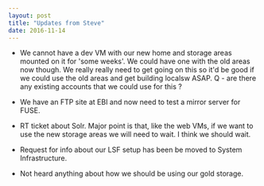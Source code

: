 ```yaml
---
layout: post
title: "Updates from Steve"
date: 2016-11-14
---
```



- We cannot have a dev VM with our new home and storage areas mounted on it for 'some weeks'. We could have one with the old areas now though. We really really need to get going on this so it'd be good if we could use the old areas and get building localsw ASAP. Q - are there any existing accounts that we could use for this ?

- We have an FTP site at EBI and now need to test a mirror server for FUSE.

- RT ticket about Solr. Major point is that, like the web VMs, if we want to use the new storage areas we will need to wait. I think we should wait.

- Request for info about our LSF setup has been be moved to System Infrastructure.

- Not heard anything about how we should be using our gold storage. 

